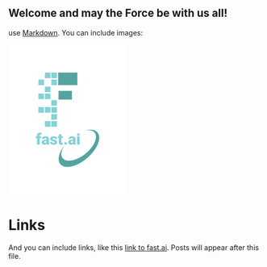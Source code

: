 ## Welcome and may the Force be with us all!


use [Markdown](https://guides.github.com/features/mastering-markdown/). You can include images:

![Image of fast.ai logo](images/logo.png)

# Links

And you can include links, like this [link to fast.ai](https://www.fast.ai). Posts will appear after this file. 
